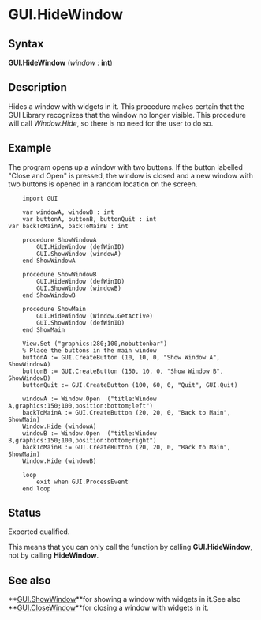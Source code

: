 
# GUI.HideWindow

## Syntax
**GUI.HideWindow** (_window_ : **int**)

## Description
Hides a window with widgets in it. This procedure makes certain that the GUI Library recognizes that the window no longer visible. This procedure will call _Window.Hide_, so there is no need for the user to do so.


## Example
The program opens up a window with two buttons. If the button labelled "Close and Open" is pressed, the window is closed and a new window with two buttons is opened in a random location on the screen.



        import GUI

        var windowA, windowB : int
        var buttonA, buttonB, buttonQuit : int
	var backToMainA, backToMainB : int

        procedure ShowWindowA
            GUI.HideWindow (defWinID)
            GUI.ShowWindow (windowA)
        end ShowWindowA

        procedure ShowWindowB
            GUI.HideWindow (defWinID)
            GUI.ShowWindow (windowB)
        end ShowWindowB

        procedure ShowMain
            GUI.HideWindow (Window.GetActive)
            GUI.ShowWindow (defWinID)
        end ShowMain

        View.Set ("graphics:280;100,nobuttonbar")
        % Place the buttons in the main window
        buttonA := GUI.CreateButton (10, 10, 0, "Show Window A", ShowWindowA)
        buttonB := GUI.CreateButton (150, 10, 0, "Show Window B", ShowWindowB)
        buttonQuit := GUI.CreateButton (100, 60, 0, "Quit", GUI.Quit)

        windowA := Window.Open  ("title:Window A,graphics:150;100,position:bottom;left")
        backToMainA := GUI.CreateButton (20, 20, 0, "Back to Main", ShowMain)
        Window.Hide (windowA)
        windowB := Window.Open  ("title:Window B,graphics:150;100,position:bottom;right")
        backToMainB := GUI.CreateButton (20, 20, 0, "Back to Main", ShowMain)
        Window.Hide (windowB)

        loop
            exit when GUI.ProcessEvent
        end loop

## Status
Exported qualified.

This means that you can only call the function by calling **GUI.HideWindow**, not by calling **HideWindow**.


## See also
**[GUI.ShowWindow](gui_showwindow.html)**for showing a window with widgets in it.See also **[GUI.CloseWindow](gui_closewindow.html)**for closing a window with widgets in it.


